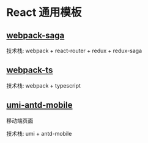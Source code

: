 # React 通用模板 #

## [webpack-saga](./webpack-saga)

技术栈: webpack + react-router + redux + redux-saga

## [webpack-ts](./webpack-ts)

技术栈: webpack + typescript

## [umi-antd-mobile](./umi-antd-mobile)

移动端页面

技术栈: umi + antd-mobile
